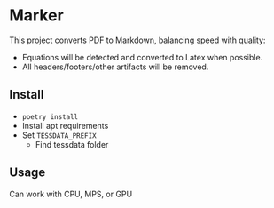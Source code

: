 # Marker

This project converts PDF to Markdown, balancing speed with quality:

- Equations will be detected and converted to Latex when possible.
- All headers/footers/other artifacts will be removed.



## Install

- `poetry install`
- Install apt requirements
- Set `TESSDATA_PREFIX`
  - Find tessdata folder


## Usage

Can work with CPU, MPS, or GPU